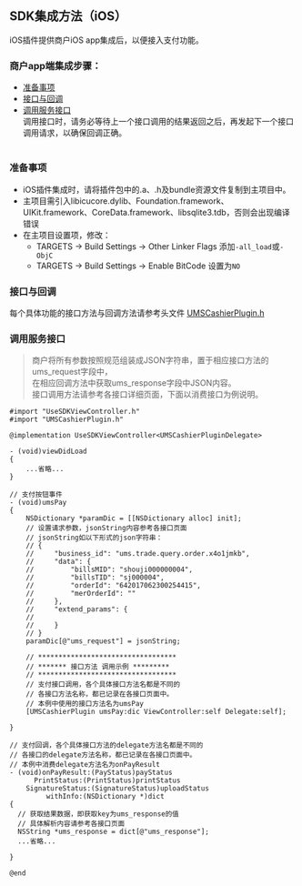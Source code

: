 ## SDK集成方法（iOS）
iOS插件提供商户iOS app集成后，以便接入支付功能。  

### 商户app端集成步骤：  
  - [准备事项](#准备事项)
  - [接口与回调](#接口与回调)  
  - [调用服务接口](#调用服务接口)  
  调用接口时，请务必等待上一个接口调用的结果返回之后，再发起下一个接口调用请求，以确保回调正确。  
<h1/>

### 准备事项
- iOS插件集成时，请将插件包中的.a、.h及bundle资源文件复制到主项目中。
- 主项目需引入libicucore.dylib、Foundation.framework、UIKit.framework、CoreData.framework、libsqlite3.tdb，否则会出现编译错误
- 在主项目设置项，修改： 
  - TARGETS -> Build Settings -> Other Linker Flags 添加```-all_load```或```-ObjC```
  - TARGETS -> Build Settings -> Enable BitCode 设置为```NO```

### 接口与回调
每个具体功能的接口方法与回调方法请参考头文件 [UMSCashierPlugin.h](../code/ios/useful/UMSCashierPlugin.h)

### 调用服务接口
> 商户将所有参数按照规范组装成JSON字符串，置于相应接口方法的ums_request字段中，  
> 在相应回调方法中获取ums_response字段中JSON内容。  
> 接口调用方法请参考各接口详细页面，下面以消费接口为例说明。

  ```ObjC
  #import "UseSDKViewController.h"
  #import "UMSCashierPlugin.h"

  @implementation UseSDKViewController<UMSCashierPluginDelegate>

  - (void)viewDidLoad
  {
      ...省略...
  }

  // 支付按钮事件
  - (void)umsPay
  {
      NSDictionary *paramDic = [[NSDictionary alloc] init];
      // 设置请求参数，jsonString内容参考各接口页面
      // jsonString如以下形式的json字符串：
      // {
      //     "business_id": "ums.trade.query.order.x4o1jmkb",
      //     "data": {
      //         "billsMID": "shouji000000004",
      //         "billsTID": "sj000004",
      //         "orderId": "642017062300254415",
      //         "merOrderId": ""
      //     },
      //     "extend_params": {
      // 
      //     }
      // }
      paramDic[@"ums_request"] = jsonString;

      // **********************************
      // ******* 接口方法 调用示例 *********
      // **********************************
      // 支付接口调用，各个具体接口方法名都是不同的
      // 各接口方法名称，都已记录在各接口页面中。
      // 本例中使用的接口方法名为umsPay
      [UMSCashierPlugin umsPay:dic ViewController:self Delegate:self];

  }

  // 支付回调，各个具体接口方法的delegate方法名都是不同的
  // 各接口的delegate方法名称，都已记录在各接口页面中。
  // 本例中消费delegate方法名为onPayResult
  - (void)onPayResult:(PayStatus)payStatus
  	    PrintStatus:(PrintStatus)printStatus
      SignatureStatus:(SignatureStatus)uploadStatus
  		   withInfo:(NSDictionary *)dict
  {
    // 获取结果数据，即获取key为ums_response的值
    // 具体解析内容请参考各接口页面
    NSString *ums_response = dict[@"ums_response"];
    ...省略...

  }

  @end
  ```
